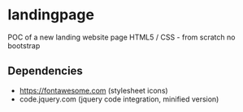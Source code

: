# landingpage

POC of a new landing website page
HTML5 / CSS - from scratch
no bootstrap

## Dependencies

- https://fontawesome.com (stylesheet icons)
- code.jquery.com (jquery code integration, minified version)
